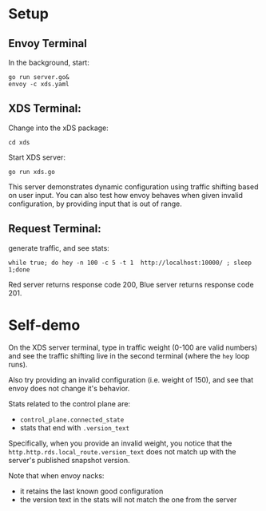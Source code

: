 # Setup

## Envoy Terminal
In the background, start:
```
go run server.go&
envoy -c xds.yaml
```

## XDS Terminal:
Change into the xDS package:
```
cd xds
```
Start XDS server:
```
go run xds.go
```

This server demonstrates dynamic configuration using traffic shifting based on user input. You can also test how envoy behaves when given invalid configuration, by providing input that is out of range.

## Request Terminal:
generate traffic, and see stats:
```
while true; do hey -n 100 -c 5 -t 1  http://localhost:10000/ ; sleep 1;done
```

Red server returns response code 200,
Blue server returns response code 201.

# Self-demo

On the XDS server terminal, type in traffic weight (0-100 are valid numbers) and see the traffic shifting live in the second terminal (where the `hey` loop runs).

Also try providing an invalid configuration (i.e. weight of 150), and see that envoy
does not change it's behavior.

Stats related to the control plane are:
- `control_plane.connected_state`
- stats that end with `.version_text`

Specifically, when you provide an invalid weight, you notice that the `http.http.rds.local_route.version_text`
does not match up with the server's published snapshot version.

Note that when envoy nacks:
- it retains the last known good configuration
- the version text in the stats will not match the one from the server
